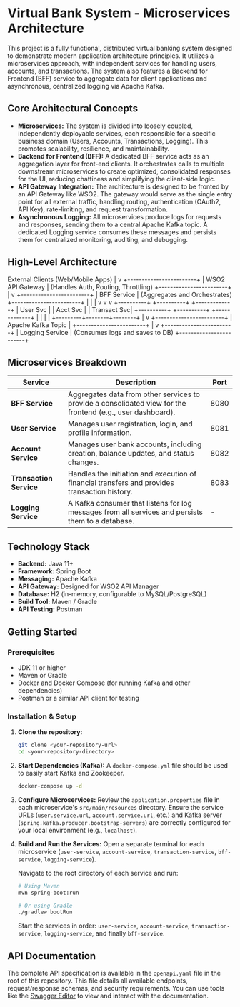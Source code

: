 # Virtual Bank System - Microservices Architecture

This project is a fully functional, distributed virtual banking system designed to demonstrate modern application architecture principles. It utilizes a microservices approach, with independent services for handling users, accounts, and transactions. The system also features a Backend for Frontend (BFF) service to aggregate data for client applications and asynchronous, centralized logging via Apache Kafka.

## Core Architectural Concepts

-   **Microservices:** The system is divided into loosely coupled, independently deployable services, each responsible for a specific business domain (Users, Accounts, Transactions, Logging). This promotes scalability, resilience, and maintainability.
-   **Backend for Frontend (BFF):** A dedicated BFF service acts as an aggregation layer for front-end clients. It orchestrates calls to multiple downstream microservices to create optimized, consolidated responses for the UI, reducing chattiness and simplifying the client-side logic.
-   **API Gateway Integration:** The architecture is designed to be fronted by an API Gateway like WSO2. The gateway would serve as the single entry point for all external traffic, handling routing, authentication (OAuth2, API Key), rate-limiting, and request transformation.
-   **Asynchronous Logging:** All microservices produce logs for requests and responses, sending them to a central Apache Kafka topic. A dedicated Logging service consumes these messages and persists them for centralized monitoring, auditing, and debugging.

## High-Level Architecture
External Clients (Web/Mobile Apps)
|
v
+------------------------+
|   WSO2 API Gateway     |  (Handles Auth, Routing, Throttling)
+------------------------+
|
v
+------------------------+
|   BFF Service          |  (Aggregates and Orchestrates)
+------------------------+
|         |        |
v         v        v
+----------+ +----------+ +-------------+
| User Svc | | Acct Svc | | Transact Svc|
+----------+ +----------+ +-------------+
|         |        |        |
+---------+--------+--------+
|
v
+------------------------+
|   Apache Kafka Topic   |
+------------------------+
|
v
+------------------------+
|   Logging Service      |  (Consumes logs and saves to DB)
+------------------------+

## Microservices Breakdown

| Service              | Description                                                                                             | Port |
| -------------------- | ------------------------------------------------------------------------------------------------------- | ---- |
| **BFF Service** | Aggregates data from other services to provide a consolidated view for the frontend (e.g., user dashboard). | 8080 |
| **User Service** | Manages user registration, login, and profile information.                                              | 8081 |
| **Account Service** | Manages user bank accounts, including creation, balance updates, and status changes.                    | 8082 |
| **Transaction Service** | Handles the initiation and execution of financial transfers and provides transaction history.             | 8083 |
| **Logging Service** | A Kafka consumer that listens for log messages from all services and persists them to a database.     | -    |

## Technology Stack

-   **Backend:** Java 11+
-   **Framework:** Spring Boot
-   **Messaging:** Apache Kafka
-   **API Gateway:** Designed for WSO2 API Manager
-   **Database:** H2 (in-memory, configurable to MySQL/PostgreSQL)
-   **Build Tool:** Maven / Gradle
-   **API Testing:** Postman

## Getting Started

### Prerequisites

-   JDK 11 or higher
-   Maven or Gradle
-   Docker and Docker Compose (for running Kafka and other dependencies)
-   Postman or a similar API client for testing

### Installation & Setup

1.  **Clone the repository:**
    ```bash
    git clone <your-repository-url>
    cd <your-repository-directory>
    ```

2.  **Start Dependencies (Kafka):**
    A `docker-compose.yml` file should be used to easily start Kafka and Zookeeper.
    ```bash
    docker-compose up -d
    ```

3.  **Configure Microservices:**
    Review the `application.properties` file in each microservice's `src/main/resources` directory. Ensure the service URLs (`user.service.url`, `account.service.url`, etc.) and Kafka server (`spring.kafka.producer.bootstrap-servers`) are correctly configured for your local environment (e.g., `localhost`).

4.  **Build and Run the Services:**
    Open a separate terminal for each microservice (`user-service`, `account-service`, `transaction-service`, `bff-service`, `logging-service`).

    Navigate to the root directory of each service and run:
    ```bash
    # Using Maven
    mvn spring-boot:run

    # Or using Gradle
    ./gradlew bootRun
    ```
    Start the services in order: `user-service`, `account-service`, `transaction-service`, `logging-service`, and finally `bff-service`.

## API Documentation

The complete API specification is available in the `openapi.yaml` file in the root of this repository. This file details all available endpoints, request/response schemas, and security requirements. You can use tools like the [Swagger Editor](https://editor.swagger.io/) to view and interact with the documentation.
